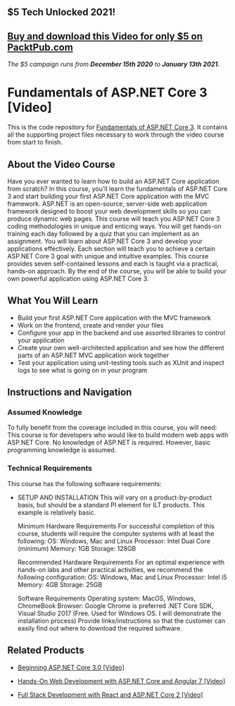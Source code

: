 ## $5 Tech Unlocked 2021!
[Buy and download this Video for only $5 on PacktPub.com](https://www.packtpub.com/product/fundamentals-of-asp-net-core-3-video/9781789345063)
-----
*The $5 campaign         runs from __December 15th 2020__ to __January 13th 2021.__*

# Fundamentals of ASP.NET Core 3 [Video]
This is the code repository for [Fundamentals of ASP.NET Core 3](https://www.packtpub.com/web-development/fundamentals-of-asp-net-core-3-video). It contains all the supporting project files necessary to work through the video course from start to finish.
## About the Video Course

Have you ever wanted to learn how to build an ASP.NET Core application from scratch? In this course, you'll learn the fundamentals of ASP.NET Core 3 and start building your first ASP.NET Core application with the MVC framework.
ASP.NET is an open-source, server-side web application framework designed to boost your web development skills so you can produce dynamic web pages.
This course will teach you ASP.NET Core 3 coding methodologies in unique and enticing ways. You will get hands-on training each day followed by a quiz that you can implement as an assignment. You will learn about ASP.NET Core 3 and develop your applications effectively. Each section will teach you to achieve a certain ASP.NET Core 3 goal with unique and intuitive examples.
This course provides seven self-contained lessons and each is taught via a practical, hands-on approach.
By the end of the course, you will be able to build your own powerful application using ASP.NET Core 3.

<H2>What You Will Learn</H2>
<DIV class=book-info-will-learn-text>
<UL>
<LI>Build your first ASP.NET Core application with the MVC framework
<LI>Work on the frontend, create and render your files
<LI>Configure your app in the backend and use assorted libraries to control your application
<LI>Create your own well-architected application and see how the different parts of an ASP.NET MVC application work together
<LI>Test your application using unit-testing tools such as XUnit and inspect logs to see what is going on in your program </LI></UL></DIV>

## Instructions and Navigation
### Assumed Knowledge
To fully benefit from the coverage included in this course, you will need:<br/>
This course is for developers who would like to build modern web apps with ASP.NET Core. No knowledge of ASP.NET is required. However, basic programming knowledge is assumed.

### Technical Requirements
This course has the following software requirements:<br/>
<UL><LI>SETUP AND INSTALLATION
This will vary on a product-by-product basis, but should be a standard PI element for ILT products. This example is relatively basic.

Minimum Hardware Requirements
For successful completion of this course, students will require the computer systems with at least the following:
OS: Windows, Mac and Linux
Processor: Intel Dual Core (minimum)
Memory: 1GB
Storage: 128GB


Recommended Hardware Requirements
For an optimal experience with hands-on labs and other practical activities, we recommend the following configuration:
OS:  Windows, Mac and Linux
Processor: Intel i5
Memory: 4GB
Storage: 25GB


Software Requirements
Operating system: MacOS, Windows, ChromeBook
Browser: Google Chrome is preferred
.NET Core SDK, Visual Studio 2017 (Free. Used for Windows OS. I will demonstrate the installation process)
Provide links/instructions so that the customer can easily find out where to download the required software.</LI></UL>


## Related Products
* [Beginning ASP.NET Core 3.0 [Video]](https://www.packtpub.com/web-development/beginning-aspnet-core-30-video)

* [Hands-On Web Development with ASP.NET Core and Angular 7 [Video]](https://www.packtpub.com/web-development/hands-web-development-aspnet-core-and-angular-7-video)

* [Full Stack Development with React and ASP.NET Core 2 [Video]](https://www.packtpub.com/web-development/full-stack-development-react-and-aspnet-core-2-video)
